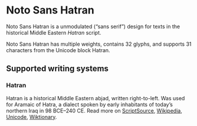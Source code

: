 
# Noto Sans Hatran

Noto Sans Hatran is a unmodulated (“sans serif”) design for texts in the historical Middle Eastern _Hatran_ script. 

Noto Sans Hatran has multiple weights, contains 32 glyphs, and supports 31 characters from the Unicode block Hatran.


## Supported writing systems


### Hatran

Hatran is a historical Middle Eastern abjad, written right-to-left. Was used for Aramaic of Hatra, a dialect spoken by early inhabitants of today’s northern Iraq in 98 BCE–240 CE. Read more on [ScriptSource](https://scriptsource.org/scr/Hatr), [Wikipedia](https://en.wikipedia.org/wiki/ISO_15924:Hatr), [Unicode](https://www.unicode.org/versions/Unicode13.0.0/ch10.pdf#G34825), [Wiktionary](https://en.wiktionary.org/wiki/Category:Hatran_script).

